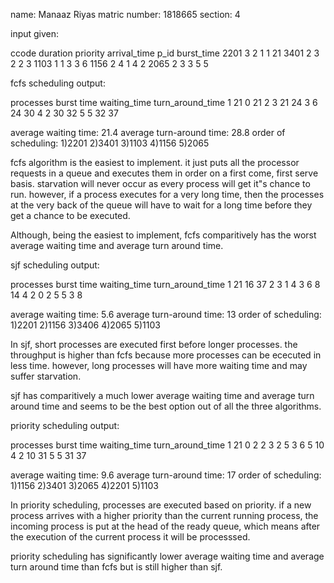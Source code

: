 name: Manaaz Riyas
matric number: 1818665
section: 4


input given: 

ccode     duration     priority    arrival_time     p_id    burst_time
2201        3             2            1              1         21
3401        2             3            2              2         3
1103        1             1            3              3         6
1156        2             4            1              4         2
2065        2             3            3              5         5


fcfs scheduling output:

processes       burst time     waiting_time      turn_around_time
    1               21              0                   21
    2               3               21                  24
    3               6		    24                  30
    4               2               30                  32
    5               5               32                  37

average waiting time: 21.4
average turn-around time: 28.8
order of scheduling: 1)2201 2)3401 3)1103 4)1156 5)2065

fcfs algorithm is the easiest to implement. it just puts all the processor requests
in a queue and executes them in order on  a first come, first serve basis. starvation will
never occur as every process will get it"s chance to run. however, if a process
executes for a very long time, then the processes at the very back of the 
queue will have to wait for a long time before they get a chance to be executed.

Although, being the easiest to implement, fcfs comparitively has the worst average
waiting time and average turn around time.


sjf scheduling output:

processes       burst time     waiting_time      turn_around_time
    1               21              16                  37
    2               3               1                   4
    3               6		    8                   14
    4               2               0                   2
    5               5               3                   8

average waiting time: 5.6
average turn-around time: 13
order of scheduling: 1)2201 2)1156 3)3406 4)2065 5)1103

In sjf, short processes are executed first before longer processes. the throughput
is higher than fcfs because more processes can be ececuted in less time.
however, long processes will have more waiting time and may suffer starvation.

sjf has comparitively a much lower average waiting time and average turn
around time and seems to be the best option out of all the three 
algorithms.

priority scheduling output:

processes       burst time     waiting_time      turn_around_time
    1               21              0                   2
    2               3               2                   5
    3               6		    5                   10
    4               2               10                  31
    5               5               31                  37

average waiting time: 9.6
average turn-around time: 17
order of scheduling: 1)1156 2)3401 3)2065 4)2201 5)1103

In priority scheduling, processes are executed based on priority. if a
new process arrives with a higher priority than the current running process,
the incoming process is put at the head of the ready queue, which means after
the execution of the current process it will be processsed.

priority scheduling has significantly lower average waiting time and average
turn around time than fcfs but is still higher than sjf.




